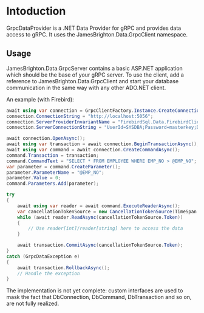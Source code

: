 # Intoduction

GrpcDataProvider is a .NET Data Provider for gRPC and provides data access to gRPC. It uses the JamesBrighton.Data.GrpcClient namespace.

## Usage

JamesBrighton.Data.GrpcServer contains a basic ASP.NET application which should be the base of your gRPC server. To use the client, add a reference to JamesBrighton.Data.GrpcClient and start your database communication in the same way with any other ADO.NET client.

An example (with Firebird):

````csharp
await using var connection = GrpcClientFactory.Instance.CreateConnection() as IAsyncGrpcConnection;
connection.ConnectionString = "http://localhost:5056";
connection.ServerProviderInvariantName = "FirebirdSql.Data.FirebirdClient";
connection.ServerConnectionString = "UserId=SYSDBA;Password=masterkey;Database=localhost:/Library/Frameworks/Firebird.framework/Versions/A/Resources/examples/empbuild/employee.fdb;WireCrypt=Required";

await connection.OpenAsync();
await using var transaction = await connection.BeginTransactionAsync();
await using var command = await connection.CreateCommandAsync();
command.Transaction = transaction;
command.CommandText = "SELECT * FROM EMPLOYEE WHERE EMP_NO > @EMP_NO";
var parameter = command.CreateParameter();
parameter.ParameterName = "@EMP_NO";
parameter.Value = 0;
command.Parameters.Add(parameter);

try
{
    await using var reader = await command.ExecuteReaderAsync();
    var cancellationTokenSource = new CancellationTokenSource(TimeSpan.FromSeconds(3600));
    while (await reader.ReadAsync(cancellationTokenSource.Token))
    {
        // Use reader[int]/reader[string] here to access the data
    }

    await transaction.CommitAsync(cancellationTokenSource.Token);
}
catch (GrpcDataException e)
{
    await transaction.RollbackAsync();
    // Handle the exception
}
````
The implementation is not yet complete: custom interfaces are used to mask the fact that DbConnection, DbCommand, DbTransaction and so on, are not fully realized.
